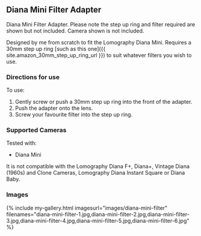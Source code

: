 ## Diana Mini Filter Adapter
Diana Mini Filter Adapter. Please note the step up ring and filter required are shown but not included. Camera shown is not included.

Designed by me from scratch to fit the Lomography Diana Mini. Requires a 30mm step up ring [such as this one]({{ site.amazon_30mm_step_up_ring_url }}) to suit whatever filters you wish to use.

### Directions for use
To use:

1. Gently screw or push a 30mm step up ring into the front of the adapter.
2. Push the adapter onto the lens.
3. Screw your favourite filter into the step up ring.

### Supported Cameras
Tested with:
- Diana Mini

It is not compatible with the Lomography Diana F+, Diana+, Vintage Diana (1960s) and Clone Cameras, Lomography Diana Instant Square or Diana Baby.

### Images
{% include my-gallery.html imagesurl="images/diana-mini-filter"
   filenames="diana-mini-filter-1.jpg,diana-mini-filter-2.jpg,diana-mini-filter-3.jpg,diana-mini-filter-4.jpg,diana-mini-filter-5.jpg,diana-mini-filter-6.jpg" %}
